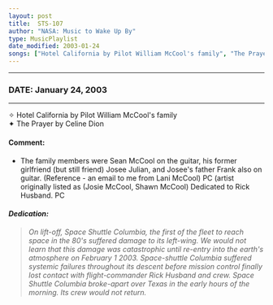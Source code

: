 ```yaml
---
layout: post
title:  STS-107
author: "NASA: Music to Wake Up By"
type: MusicPlaylist
date_modified: 2003-01-24
songs: ["Hotel California by Pilot William McCool's family", "The Prayer by Celine Dion"]
---
```


----
### DATE: January 24, 2003
----
✧ Hotel California by Pilot William McCool's family  &nbsp;<br />
✦ The Prayer by Celine Dion

#### Comment:
* The family members were Sean McCool on the guitar, his former girlfriend (but still friend) Josee Julian, and Josee's father Frank also on guitar. (Reference - an email to me from Lani McCool) PC (artist originally listed as (Josie McCool, Shawn McCool)
Dedicated to Rick Husband. PC

#### *Dedication:*
> *On lift-off, Space Shuttle Columbia, the first of the fleet to reach space in the 80's suffered damage to its left-wing. We would not learn that this damage was catastrophic until re-entry into the earth's atmosphere on February 1 2003. Space-shuttle Columbia suffered systemic failures throughout its descent before mission control finally lost contact with flight-commander Rick Husband and crew. Space Shuttle Columbia broke-apart over Texas in the early hours of the morning. Its crew would not return.*

<br/>
<center>
	<a target="_blank"
	   href="https://twitter.com/intent/tweet?hashtags=Space,NASA,Playlist,NASAWakeupCalls,SpaceProgram&text={{ page.author}}, '{{ page.songs.first }}' {{ page.title }}, {{ page.date | date: '%B %d, %Y' }}. {{ site.url }}{{ page.url }} @nasawakeupcalls">
	   <i class="fab fa-twitter" alt="Tweet this page" style="font-size: 1.3em;"></i>
	</a>
	&nbsp; 	<i class="fas fa-user-astronaut" style="font-size: 1.5em;"></i> &nbsp;
    <a type="amzn" search="'Hotel California by Pilot William McCool's family' or 'The Prayer by Celine Dion'" category="popular music">
        <i class="fab fa-amazon" style="font-size: 1.3em;"></i>
    </a>
</center>
